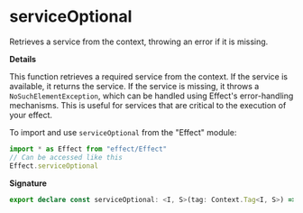 # serviceOptional

Retrieves a service from the context, throwing an error if it is missing.

**Details**

This function retrieves a required service from the context. If the service
is available, it returns the service. If the service is missing, it throws a
`NoSuchElementException`, which can be handled using Effect's error-handling
mechanisms. This is useful for services that are critical to the execution of
your effect.

To import and use `serviceOptional` from the "Effect" module:

```ts
import * as Effect from "effect/Effect"
// Can be accessed like this
Effect.serviceOptional
```

**Signature**

```ts
export declare const serviceOptional: <I, S>(tag: Context.Tag<I, S>) => Effect<S, Cause.NoSuchElementException>
```
